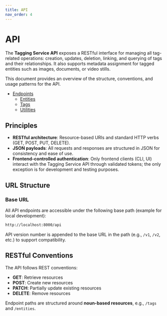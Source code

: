 ```yaml
---
title: API
nav_order: 4
---
```

# API

The **Tagging Service API** exposes a RESTful interface for managing all tag-related operations: creation, updates, deletion, linking, and querying of tags and their relationships. It also supports metadata assignment for tagged entities such as images, documents, or video stills.

This document provides an overview of the structure, conventions, and usage patterns for the API.

- [Endpoints](./endpoints/_index.md)
	- [Entities](./endpoints/endpoint-entities.md)
	- [Tags](./endpoints/endpoint-tags.md)
	- [Utilities](./endpoints/endpoint-utilities.md)

## Principles

- **RESTful architecture**: Resource-based URIs and standard HTTP verbs (GET, POST, PUT, DELETE).
- **JSON payloads**: All requests and responses are structured in JSON for consistency and ease of use.
- **Frontend-controlled authentication**: Only frontend clients (CLI, UI) interact with the Tagging Service API through validated tokens; the only exception is for development and testing purposes.

## URL Structure

### Base URL

All API endpoints are accessible under the following base path (example for local development):

```bash
http://localhost:8000/api
```

API version number is appended to the base URL in the path (e.g., `/v1`, `/v2`, etc.) to support compatibility.

## RESTful Conventions

The API follows REST conventions:

- **GET**: Retrieve resources
- **POST**: Create new resources
- **PATCH**: Partially update existing resources
- **DELETE**: Remove resources

Endpoint paths are structured around **noun-based resources**, e.g., `/tags` and `/entities`.
